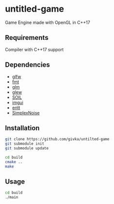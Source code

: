 # untitled-game
Game Engine made with OpenGL in C++17

## Requirements
Compiler with C++17 support

## Dependencies
* [glfw](https://github.com/glfw/glfw.git)
* [fmt](https://github.com/fmtlib/fmt.git)
* [glm](https://github.com/g-truc/glm.git)
* [glew](https://github.com/Perlmint/glew-cmake.git)
* [SOIL](https://github.com/paralin/soil.git)
* [imgui](https://github.com/ocornut/imgui.git)
* [entt](https://github.com/skypjack/entt.git)
* [SimplexNoise](https://github.com/SRombauts/SimplexNoise.git)

## Installation
```bash
git clone https://github.com/givka/untilted-game
git submodule init
git submodule update
    
cd build
cmake ..
make
```
## Usage
```bash
cd build
./main
```

